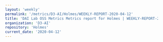 ```yaml
---
layout: 'weekly'
permalink: '/metrics/D3-AI/Holmes/WEEKLY-REPORT-2020-04-12'
title: 'DAI Lab OSS Metrics Metrics report for Holmes | WEEKLY-REPORT-2020-04-12'
organization: 'D3-AI'
repository: 'Holmes'
current_date: '2020-04-12'
---
```

